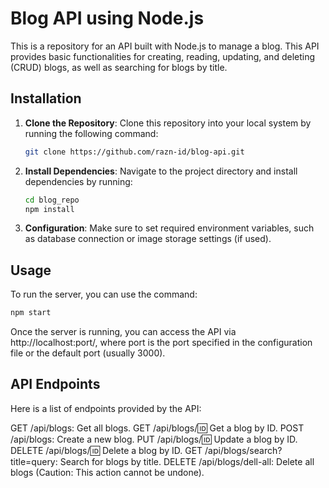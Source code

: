 # Blog API using Node.js

This is a repository for an API built with Node.js to manage a blog. This API provides basic functionalities for creating, reading, updating, and deleting (CRUD) blogs, as well as searching for blogs by title.

## Installation

1. **Clone the Repository**: Clone this repository into your local system by running the following command:

    ```bash
    git clone https://github.com/razn-id/blog-api.git
    ```

2. **Install Dependencies**: Navigate to the project directory and install dependencies by running:

    ```bash
    cd blog_repo
    npm install
    ```

3. **Configuration**: Make sure to set required environment variables, such as database connection or image storage settings (if used).

## Usage

To run the server, you can use the command:

```bash
npm start
```

Once the server is running, you can access the API via http://localhost:port/, where port is the port specified in the configuration file or the default port (usually 3000).

## API Endpoints

Here is a list of endpoints provided by the API:

GET /api/blogs: Get all blogs.
GET /api/blogs/:id: Get a blog by ID.
POST /api/blogs: Create a new blog.
PUT /api/blogs/:id: Update a blog by ID.
DELETE /api/blogs/:id: Delete a blog by ID.
GET /api/blogs/search?title=query: Search for blogs by title.
DELETE /api/blogs/dell-all: Delete all blogs (Caution: This action cannot be undone).
